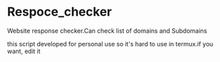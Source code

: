 # Respoce_checker
Website response checker.Can check list of domains and Subdomains

this script developed for personal use so it's hard to use in termux.if you want,
edit it
